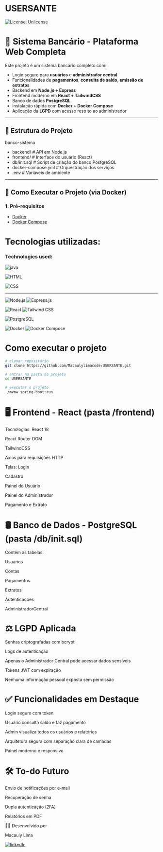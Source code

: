 # USERSANTE
[![License: Unlicense](https://img.shields.io/badge/license-Unlicense-blue.svg)](https://github.com/Macaulylimacode/USERSANTE/blob/main/LICENSE)

# 🏦 Sistema Bancário - Plataforma Web Completa

Este projeto é um sistema bancário completo com:

- Login seguro para **usuários** e **administrador central**
- Funcionalidades de **pagamentos**, **consulta de saldo**, **emissão de extratos**
- Backend em **Node.js + Express**
- Frontend moderno em **React + TailwindCSS**
- Banco de dados **PostgreSQL**
- Instalação rápida com **Docker + Docker Compose**
- Aplicação da **LGPD** com acesso restrito ao administrador

---

## 📂 Estrutura do Projeto

banco-sistema
- backend/ # API em Node.js
- frontend/ # Interface do usuário (React)
- db/init.sql # Script de criação do banco PostgreSQL
- docker-compose.yml # Orquestração dos serviços
- .env # Variáveis de ambiente

---

## 🚀 Como Executar o Projeto (via Docker)

### 1. Pré-requisitos

- [Docker](https://www.docker.com/)
- [Docker Compose](https://docs.docker.com/compose/)

# Tecnologias utilizadas:
### Technologies used:

![java](https://img.shields.io/badge/JavaScript-F7DF1E?style=for-the-badge&logo=javascript&logoColor=black)

![HTML](https://img.shields.io/badge/HTML-239120?style=for-the-badge&logo=html5&logoColor=white)

![CSS](https://img.shields.io/badge/CSS-239120?&style=for-the-badge&logo=css3&logoColor=white)

---

![Node.js](https://img.shields.io/badge/Node.js-43853D?style=for-the-badge&logo=node.js&logoColor=white)
![Express.js](https://img.shields.io/badge/Express.js-000000?style=for-the-badge&logo=express&logoColor=white)

![React](https://img.shields.io/badge/React-61DAFB?style=for-the-badge&logo=react&logoColor=black)
![Tailwind CSS](https://img.shields.io/badge/Tailwind_CSS-38B2AC?style=for-the-badge&logo=tailwind-css&logoColor=white)

![PostgreSQL](https://img.shields.io/badge/PostgreSQL-316192?style=for-the-badge&logo=postgresql&logoColor=white)

![Docker](https://img.shields.io/badge/Docker-2496ED?style=for-the-badge&logo=docker&logoColor=white)
![Docker Compose](https://img.shields.io/badge/Docker%20Compose-2496ED?style=for-the-badge&logo=docker&logoColor=white)

# Como executar o projeto

```bash
# clonar repositório
git clone https://github.com/Macaulylimacode/USERSANTE.git

# entrar na pasta do projeto
cd USERSANTE

# executar o projeto
./mvnw spring-boot:run
```

# 🖥️ Frontend - React (pasta /frontend)

Tecnologias:
React 18

React Router DOM

TailwindCSS

Axios para requisições HTTP

Telas:
Login

Cadastro

Painel do Usuário

Painel do Administrador

Pagamento e Extrato

# 🛢️ Banco de Dados - PostgreSQL (pasta /db/init.sql)

Contém as tabelas:

Usuarios

Contas

Pagamentos

Extratos

Autenticacoes

AdministradorCentral

# ⚖️ LGPD Aplicada

Senhas criptografadas com bcrypt

Logs de autenticação

Apenas o Administrador Central pode acessar dados sensíveis

Tokens JWT com expiração

Nenhuma informação pessoal exposta sem permissão

# ✅ Funcionalidades em Destaque

Login seguro com token

Usuário consulta saldo e faz pagamento

Admin visualiza todos os usuários e relatórios

Arquitetura segura com separação clara de camadas

Painel moderno e responsivo

# 🛠️ To-do Futuro

Envio de notificações por e-mail

Recuperação de senha

Dupla autenticação (2FA)

Relatórios em PDF

👨‍💻 Desenvolvido por

Macauly Lima


[![linkedIn](https://img.shields.io/badge/LinkedIn-0077B5?style=for-the-badge&logo=linkedin&logoColor=white)](https://www.linkedin.com/in/macauly-lima-75984a269)

